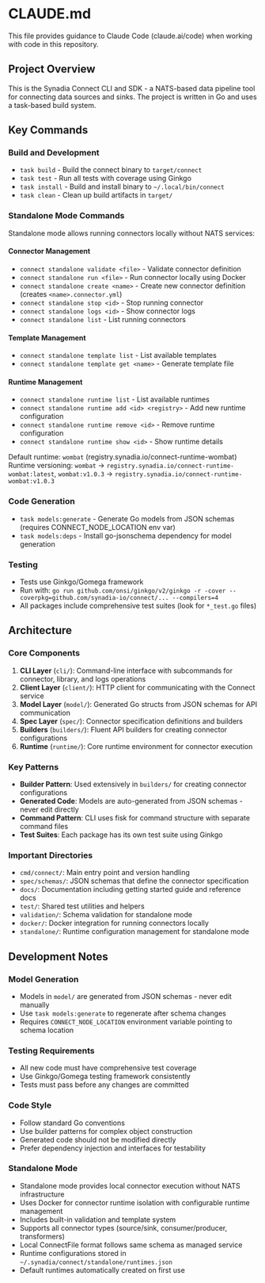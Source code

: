 # CLAUDE.md

This file provides guidance to Claude Code (claude.ai/code) when working with code in this repository.

## Project Overview
This is the Synadia Connect CLI and SDK - a NATS-based data pipeline tool for connecting data sources and sinks. The project is written in Go and uses a task-based build system.

## Key Commands

### Build and Development
- `task build` - Build the connect binary to `target/connect`
- `task test` - Run all tests with coverage using Ginkgo
- `task install` - Build and install binary to `~/.local/bin/connect`
- `task clean` - Clean up build artifacts in `target/`

### Standalone Mode Commands
Standalone mode allows running connectors locally without NATS services:

#### Connector Management
- `connect standalone validate <file>` - Validate connector definition
- `connect standalone run <file>` - Run connector locally using Docker
- `connect standalone create <name>` - Create new connector definition (creates `<name>.connector.yml`)
- `connect standalone stop <id>` - Stop running connector
- `connect standalone logs <id>` - Show connector logs
- `connect standalone list` - List running connectors

#### Template Management
- `connect standalone template list` - List available templates
- `connect standalone template get <name>` - Generate template file

#### Runtime Management
- `connect standalone runtime list` - List available runtimes
- `connect standalone runtime add <id> <registry>` - Add new runtime configuration
- `connect standalone runtime remove <id>` - Remove runtime configuration
- `connect standalone runtime show <id>` - Show runtime details

Default runtime: `wombat` (registry.synadia.io/connect-runtime-wombat)
Runtime versioning: `wombat` → `registry.synadia.io/connect-runtime-wombat:latest`, `wombat:v1.0.3` → `registry.synadia.io/connect-runtime-wombat:v1.0.3`

### Code Generation
- `task models:generate` - Generate Go models from JSON schemas (requires CONNECT_NODE_LOCATION env var)
- `task models:deps` - Install go-jsonschema dependency for model generation

### Testing
- Tests use Ginkgo/Gomega framework
- Run with: `go run github.com/onsi/ginkgo/v2/ginkgo -r -cover --coverpkg=github.com/synadia-io/connect/... --compilers=4`
- All packages include comprehensive test suites (look for `*_test.go` files)

## Architecture

### Core Components
1. **CLI Layer** (`cli/`): Command-line interface with subcommands for connector, library, and logs operations
2. **Client Layer** (`client/`): HTTP client for communicating with the Connect service
3. **Model Layer** (`model/`): Generated Go structs from JSON schemas for API communication
4. **Spec Layer** (`spec/`): Connector specification definitions and builders
5. **Builders** (`builders/`): Fluent API builders for creating connector configurations
6. **Runtime** (`runtime/`): Core runtime environment for connector execution

### Key Patterns
- **Builder Pattern**: Used extensively in `builders/` for creating connector configurations
- **Generated Code**: Models are auto-generated from JSON schemas - never edit directly
- **Command Pattern**: CLI uses fisk for command structure with separate command files
- **Test Suites**: Each package has its own test suite using Ginkgo

### Important Directories
- `cmd/connect/`: Main entry point and version handling
- `spec/schemas/`: JSON schemas that define the connector specification
- `docs/`: Documentation including getting started guide and reference docs
- `test/`: Shared test utilities and helpers
- `validation/`: Schema validation for standalone mode
- `docker/`: Docker integration for running connectors locally
- `standalone/`: Runtime configuration management for standalone mode

## Development Notes

### Model Generation
- Models in `model/` are generated from JSON schemas - never edit manually
- Use `task models:generate` to regenerate after schema changes
- Requires `CONNECT_NODE_LOCATION` environment variable pointing to schema location

### Testing Requirements
- All new code must have comprehensive test coverage
- Use Ginkgo/Gomega testing framework consistently
- Tests must pass before any changes are committed

### Code Style
- Follow standard Go conventions
- Use builder patterns for complex object construction
- Generated code should not be modified directly
- Prefer dependency injection and interfaces for testability

### Standalone Mode
- Standalone mode provides local connector execution without NATS infrastructure
- Uses Docker for connector runtime isolation with configurable runtime management
- Includes built-in validation and template system
- Supports all connector types (source/sink, consumer/producer, transformers)
- Local ConnectFile format follows same schema as managed service
- Runtime configurations stored in `~/.synadia/connect/standalone/runtimes.json`
- Default runtimes automatically created on first use